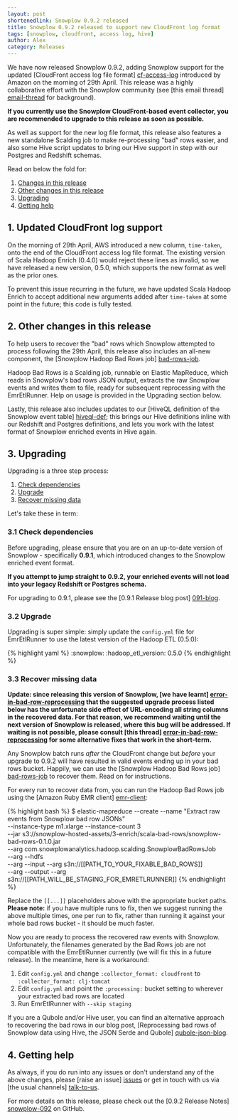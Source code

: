 ```yaml
---
layout: post
shortenedlink: Snowplow 0.9.2 released
title: Snowplow 0.9.2 released to support new CloudFront log format
tags: [snowplow, cloudfront, access log, hive]
author: Alex
category: Releases
---
```


We have now released Snowplow 0.9.2, adding Snowplow support for the updated [CloudFront access log file format] [cf-access-log] introduced by Amazon on the morning of 29th April. This release was a highly collaborative effort with the Snowplow community (see [this email thread] [email-thread] for background).

**If you currently use the Snowplow CloudFront-based event collector, you are recommended to upgrade to this release as soon as possible.**

As well as support for the new log file format, this release also features a new standalone Scalding job to make re-processing "bad" rows easier, and also some Hive script updates to bring our Hive support in step with our Postgres and Redshift schemas.

Read on below the fold for:

1. [Changes in this release](/blog/2014/04/30/snowplow-0.9.2-released-for-new-cloudfront-log-format/#cf-update)
2. [Other changes in this release](/blog/2014/04/30/snowplow-0.9.2-released-for-new-cloudfront-log-format/#other)
3. [Upgrading](/blog/2014/04/30/snowplow-0.9.2-released-for-new-cloudfront-log-format/#upgrading)
4. [Getting help](/blog/2014/04/30/snowplow-0.9.2-released-for-new-cloudfront-log-format/#help)

<!--more-->

<div class="html">
<h2><a name="cf-update">1. Updated CloudFront log support</a></h2>
</div>

On the morning of 29th April, AWS introduced a new column, `time-taken`, onto the end of the CloudFront access log file format. The existing version of Scala Hadoop Enrich (0.4.0) would reject these lines as invalid, so we have released a new version, 0.5.0, which supports the new format as well as the prior ones.

To prevent this issue recurring in the future, we have updated Scala Hadoop Enrich to accept additional new arguments added after `time-taken` at some point in the future; this code is fully tested.

<div class="html">
<h2><a name="other">2. Other changes in this release</a></h2>
</div>

To help users to recover the "bad" rows which Snowplow attempted to process following the 29th April, this release also includes an all-new component, the [Snowplow Hadoop Bad Rows job] [bad-rows-job].

Hadoop Bad Rows is a Scalding job, runnable on Elastic MapReduce, which reads in Snowplow's bad rows JSON output, extracts the raw Snowplow events and writes them to file, ready for subsequent reprocessing with the EmrEtlRunner. Help on usage is provided in the Upgrading section below.

Lastly, this release also includes updates to our [HiveQL definition of the Snowplow event table] [hiveql-def]; this brings our Hive definitions inline with our Redshift and Postgres definitions, and lets you work with the latest format of Snowplow enriched events in Hive again.

<div class="html">
<h2><a name="upgrading">3. Upgrading</a></h2>
</div>

Upgrading is a three step process:

1. [Check dependencies](#check)
2. [Upgrade](#upgrade) 
3. [Recover missing data](#recover)

Let's take these in term:

<div class="html">
<a name="check"><h3>3.1 Check dependencies</h3></a>
</div>

Before upgrading, please ensure that you are on an up-to-date version of Snowplow - specifically **0.9.1**, which introduced changes to the Snowplow enriched event format.

**If you attempt to jump straight to 0.9.2, your enriched events will not load into your legacy Redshift or Postgres schema.**

For upgrading to 0.9.1, please see the [0.9.1 Release blog post] [091-blog].

<div class="html">
<a name="upgrade"><h3>3.2 Upgrade</h3></a>
</div>

Upgrading is super simple: simply update the `config.yml` file for EmrEtlRunner to use the latest version of the Hadoop ETL (0.5.0):

{% highlight yaml %}
:snowplow:
  :hadoop_etl_version: 0.5.0
{% endhighlight %}

<div class="html">
<a name="recover"><h3>3.3 Recover missing data</h3></a>
</div>

**Update: since releasing this version of Snowplow, [we have learnt] [error-in-bad-row-reprocessing] that the suggested upgrade process listed below has the unfortunate side effect of URL-encoding all string columns in the recovered data. For that reason, we recommend waiting until the next version of Snowplow is released, where this bug will be addressed. If waiting is not possible, please consult [this thread] [error-in-bad-row-reprocessing] for some alternative fixes that work in the short-term.**

Any Snowplow batch runs _after_ the CloudFront change but _before_ your upgrade to 0.9.2 will have resulted in valid events ending up in your bad rows bucket. Happily, we can use the [Snowplow Hadoop Bad Rows job] [bad-rows-job] to recover them. Read on for instructions.

For every run to recover data from, you can run the Hadoop Bad Rows job using the [Amazon Ruby EMR client] [emr-client]:

{% highlight bash %}
$ elastic-mapreduce --create --name "Extract raw events from Snowplow bad row JSONs" \
  --instance-type m1.xlarge --instance-count 3 \
  --jar s3://snowplow-hosted-assets/3-enrich/scala-bad-rows/snowplow-bad-rows-0.1.0.jar \
  --arg com.snowplowanalytics.hadoop.scalding.SnowplowBadRowsJob \
  --arg --hdfs \
  --arg --input --arg s3n://[[PATH_TO_YOUR_FIXABLE_BAD_ROWS]] \
  --arg --output --arg s3n://[[PATH_WILL_BE_STAGING_FOR_EMRETLRUNNER]]
{% endhighlight %}

Replace the `[[...]]` placeholders above with the appropriate bucket paths. **Please note:** if you have multiple runs to fix, then we suggest running the above multiple times, one per run to fix, rather than running it against your whole bad rows bucket - it should be much faster.

Now you are ready to process the recovered raw events with Snowplow. Unfortunately, the filenames generated by the Bad Rows job are not compatible with the EmrEtlRunner currently (we will fix this in a future release). In the meantime, here is a workaround:

1. Edit `config.yml` and change `:collector_format: cloudfront` to `:collector_format: clj-tomcat`
2. Edit `config.yml` and point the `:processing:` bucket setting to wherever your extracted bad rows are located
3. Run EmrEtlRunner with `--skip staging`

If you are a Qubole and/or Hive user, you can find an alternative approach to recovering the bad rows in our blog post, [Reprocessing bad rows of Snowplow data using Hive, the JSON Serde and Qubole] [qubole-json-blog].

<div class="html">
<h2><a name="help">4. Getting help</a></h2>
</div>

As always, if you do run into any issues or don't understand any of the above changes, please [raise an issue] [issues] or get in touch with us via [the usual channels] [talk-to-us].

For more details on this release, please check out the [0.9.2 Release Notes] [snowplow-092] on GitHub.

[email-thread]: https://groups.google.com/forum/#!topic/snowplow-user/dXpPKhsRZZ4
[cf-access-log]: http://docs.aws.amazon.com/AmazonCloudFront/latest/DeveloperGuide/AccessLogs.html

[bad-rows-job]: https://github.com/snowplow/snowplow/tree/master/3-enrich/scala-hadoop-bad-rows
[hiveql-def]: https://github.com/snowplow/snowplow/blob/master/4-storage/hive-storage/hiveql/table-def.q

[091-blog]: http://snowplowanalytics.com/blog/2014/04/11/snowplow-0.9.1-released-with-initial-json-support/#upgrading
[qubole-json-blog]: http://snowplowanalytics.com/blog/2013/09/11/reprocessing-bad-data-using-hive-the-json-serde-and-qubole/

[emr-client]: http://aws.amazon.com/developertools/2264

[issues]: https://github.com/snowplow/snowplow/issues
[talk-to-us]: https://github.com/snowplow/snowplow/wiki/Talk-to-us
[snowplow-092]: https://github.com/snowplow/snowplow/releases/0.9.2
[error-in-bad-row-reprocessing]: https://groups.google.com/forum/#!topic/snowplow-user/Rsefh6CSq1c
